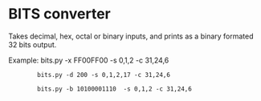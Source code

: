 
# BITS converter

Takes decimal, hex, octal or binary inputs, and prints as a binary formated 32 bits output.

Example:    bits.py -x FF00FF00 -s 0,1,2 -c 31,24,6

            bits.py -d 200 -s 0,1,2,17 -c 31,24,6
            
            bits.py -b 10100001110  -s 0,1,2 -c 31,24,6
